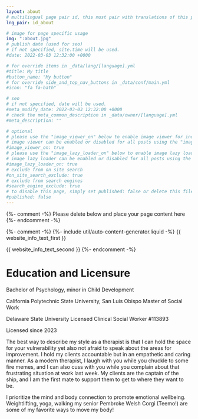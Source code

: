 ```yaml
---
layout: about
# multilingual page pair id, this must pair with translations of this page. (This name must be unique)
lng_pair: id_about

# image for page specific usage
img: ":about.jpg"
# publish date (used for seo)
# if not specified, site.time will be used.
#date: 2022-03-03 12:32:00 +0000

# for override items in _data/lang/[language].yml
#title: My title
#button_name: "My button"
# for override side_and_top_nav_buttons in _data/conf/main.yml
#icon: "fa fa-bath"

# seo
# if not specified, date will be used.
#meta_modify_date: 2022-03-03 12:32:00 +0000
# check the meta_common_description in _data/owner/[language].yml
#meta_description: ""

# optional
# please use the "image_viewer_on" below to enable image viewer for individual pages or posts (_posts/ or [language]/_posts folders).
# image viewer can be enabled or disabled for all posts using the "image_viewer_posts: true" setting in _data/conf/main.yml.
#image_viewer_on: true
# please use the "image_lazy_loader_on" below to enable image lazy loader for individual pages or posts (_posts/ or [language]/_posts folders).
# image lazy loader can be enabled or disabled for all posts using the "image_lazy_loader_posts: true" setting in _data/conf/main.yml.
#image_lazy_loader_on: true
# exclude from on site search
#on_site_search_exclude: true
# exclude from search engines
#search_engine_exclude: true
# to disable this page, simply set published: false or delete this file
#published: false
---
```


{%- comment -%} Please delete below and place your page content here {%- endcomment -%}

{%- comment -%}
{%- include util/auto-content-generator.liquid -%}
{{ website_info_text_first }}

{{ website_info_text_second }}
{%- endcomment -%}

# Education and Licensure

Bachelor of Psychology, minor in Child Development

California Polytechnic State University, San Luis Obispo
Master of Social Work

Delaware State University
Licensed Clinical Social Worker #113893

Licensed since 2023

The best way to describe my style as a therapist is that I can hold the space for your vulnerability yet also not afraid to speak about the areas for improvement. I hold my clients accountable but in an empathetic and caring manner. As a modern therapist, I laugh with you while you chuckle to some fire memes, and I can also cuss with you while you complain about that frustrating situation at work last week. My clients are the captain of the ship, and I am the first mate to support them to get to where they want to be.

I prioritize the mind and body connection to promote emotional wellbeing. Weightlifting, yoga, walking my senior Pembroke Welsh Corgi (Teemo!) are some of my favorite ways to move my body!

